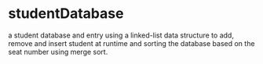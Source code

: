 # studentDatabase
a student database and entry using a linked-list data structure to add, remove and insert student at runtime and sorting the database
based on the seat number using merge sort.
